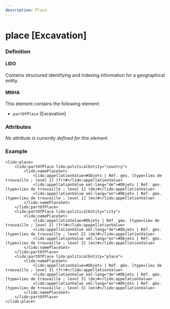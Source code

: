 ```yaml
---
description: Place
---
```


# place \[Excavation]

### Definition

#### LIDO

Contains structured identifying and indexing information for a geographical entity.

#### MNHA

This element contains the following element:

* `partOfPlace` \[Excavation]

### Attributes

_No attribute is currently defined for this element._

### Example

```markup
<lido:place>
    <lido:partOfPlace lido:politicalEntity="country">
        <lido:namePlaceSet>
            <lido:appellationValue>#Objets | Réf. géo. [type=lieu de trouvaille ; level 1] (fr)#</lido:appellationValue>
            <lido:appellationValue xml:lang="de">#Objets | Réf. géo. [type=lieu de trouvaille ; level 1] (de)#</lido:appellationValue>
            <lido:appellationValue xml:lang="en">#Objets | Réf. géo. [type=lieu de trouvaille ; level 1] (en)#</lido:appellationValue>
        </lido:namePlaceSet>
    </lido:partOfPlace>
    <lido:partOfPlace lido:politicalEntity="city">
        <lido:namePlaceSet>
            <lido:appellatioValue>#Objets | Réf. géo. [type=lieu de trouvaille ; level 2] (fr)#</lido:apppellationValue>
            <lido:appellationValue xml:lang="de">#Objets | Réf. géo. [type=lieu de trouvaille ; level 2] (de)#</lido:appellationValue>
            <lido:appellationValue xml:lang="en">#Objets | Réf. géo. [type=lieu de trouvaille ; level 2] (en)#</lido:appellationValue>
        </lido:namePlaceSet>
    </lido:partOfPlace>
    <lido:partOfPlace lido:politicalEntity="place">
        <lido:namePlaceSet>
            <lido:appellationValue>#Objets | Réf. géo. [type=lieu de trouvaille ; level 3] (fr)#</lido:appellationValue>
            <lido:appellationValue xml:lang="de">#Objets | Réf. géo. [type=lieu de trouvaille ; level 3] (de)#</lido:appelationValue>
            <lido:appellationValue xml:lang="en">#Objets | Réf. géo. [type=lieu de trouvaille ; level 3] (en)#</lido:appellationValue>
        </lido:namePlaceSet>
    </lido:partOfPlace>
</lido:place>
```
